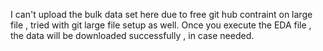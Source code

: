 I can't upload the bulk data set here due to free git hub contraint on large file , tried with git large file setup as well.
Once you execute the EDA file , the data will be downloaded successfully , in case needed.

